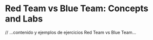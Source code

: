 # Red Team vs Blue Team: Concepts and Labs

// ...contenido y ejemplos de ejercicios Red Team vs Blue Team...
